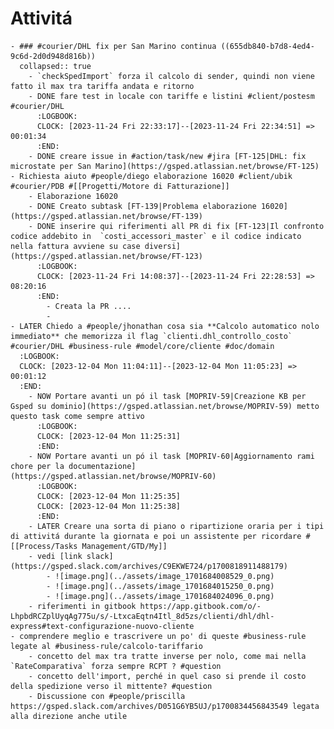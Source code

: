 # Attivitá
	- ### #courier/DHL fix per San Marino continua ((655db840-b7d8-4ed4-9c6d-2d0d948d816b))
	  collapsed:: true
		- `checkSpedImport` forza il calcolo di sender, quindi non viene fatto il max tra tariffa andata e ritorno
		- DONE fare test in locale con tariffe e listini #client/postesm #courier/DHL
		  :LOGBOOK:
		  CLOCK: [2023-11-24 Fri 22:33:17]--[2023-11-24 Fri 22:34:51] =>  00:01:34
		  :END:
		- DONE creare issue in #action/task/new #jira [FT-125|DHL: fix microstate per San Marino](https://gsped.atlassian.net/browse/FT-125)
	- Richiesta aiuto #people/diego elaborazione 16020 #client/ubik #courier/PDB #[[Progetti/Motore di Fatturazione]]
		- Elaborazione 16020
		- DONE Creato subtask [FT-139|Problema elaborazione 16020](https://gsped.atlassian.net/browse/FT-139)
		- DONE inserire qui riferimenti all PR di fix [FT-123|Il confronto codice addebito in  `costi_accessori_master` e il codice indicato nella fattura avviene su case diversi](https://gsped.atlassian.net/browse/FT-123)
		  :LOGBOOK:
		  CLOCK: [2023-11-24 Fri 14:08:37]--[2023-11-24 Fri 22:28:53] =>  08:20:16
		  :END:
			- Creata la PR ....
			-
	- LATER Chiedo a #people/jhonathan cosa sia **Calcolo automatico nolo immediato** che memorizza il flag `clienti.dhl_controllo_costo` #courier/DHL #business-rule #model/core/cliente #doc/domain
	  :LOGBOOK:
	  CLOCK: [2023-12-04 Mon 11:04:11]--[2023-12-04 Mon 11:05:23] =>  00:01:12
	  :END:
		- NOW Portare avanti un pó il task [MOPRIV-59|Creazione KB per Gsped su dominio](https://gsped.atlassian.net/browse/MOPRIV-59) metto questo task come sempre attivo
		  :LOGBOOK:
		  CLOCK: [2023-12-04 Mon 11:25:31]
		  :END:
		- NOW Portare avanti un pó il task [MOPRIV-60|Aggiornamento rami chore per la documentazione](https://gsped.atlassian.net/browse/MOPRIV-60)
		  :LOGBOOK:
		  CLOCK: [2023-12-04 Mon 11:25:35]
		  CLOCK: [2023-12-04 Mon 11:25:38]
		  :END:
		- LATER Creare una sorta di piano o ripartizione oraria per i tipi di attivitá durante la giornata e poi un assistente per ricordare #[[Process/Tasks Management/GTD/My]]
		- vedi [link slack](https://gsped.slack.com/archives/C9EKWE724/p1700818911488179)
			- ![image.png](../assets/image_1701684008529_0.png)
			- ![image.png](../assets/image_1701684015250_0.png)
			- ![image.png](../assets/image_1701684024096_0.png)
		- riferimenti in gitbook https://app.gitbook.com/o/-LhpbdRCZplUyqAg775u/s/-LtxcaEqtn4Itl_8d5zs/clienti/dhl/dhl-express#text-configurazione-nuovo-cliente
	- comprendere meglio e trascrivere un po' di queste #business-rule legate al #business-rule/calcolo-tariffario
		- concetto del max tra tratte inverse per nolo, come mai nella `RateComparativa` forza sempre RCPT ? #question
		- concetto dell'import, perché in quel caso si prende il costo della spedizione verso il mittente? #question
		- Discussione con #people/priscilla https://gsped.slack.com/archives/D051G6YB5UJ/p1700834456843549 legata alla direzione anche utile